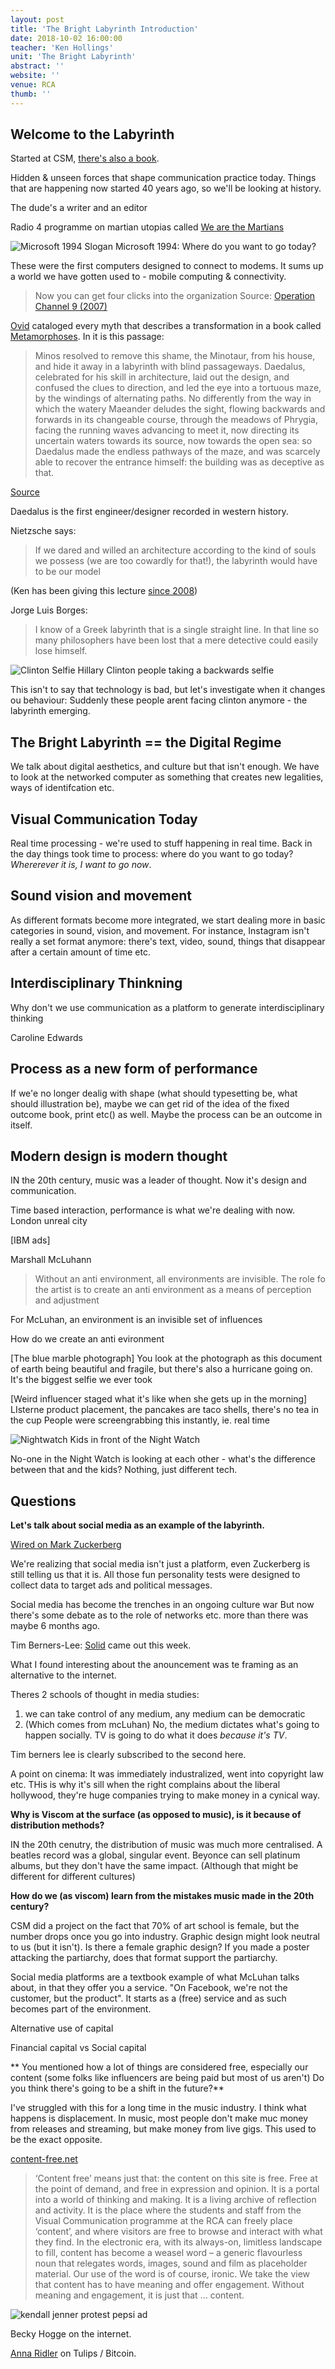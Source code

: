 ```yaml
---
layout: post
title: 'The Bright Labyrinth Introduction'
date: 2018-10-02 16:00:00
teacher: 'Ken Hollings'
unit: 'The Bright Labyrinth'
abstract: ''
website: ''
venue: RCA
thumb: ''
---
```


## Welcome to the Labyrinth

Started at CSM, [there's also a book](http://strangeattractor.co.uk/shoppe/the-bright-labyrinth/).

Hidden & unseen forces that shape communication practice today. Things that are happening now started 40 years ago, so we'll be looking at history.

The dude's a writer and an editor

Radio 4 programme on martian utopias called [We are the Martians](https://www.bbc.co.uk/programmes/b08gxndh)

![Microsoft 1994 Slogan](/assets/notes/Microsoft_-_Where_do_you_want_to_go_today.png)
Microsoft 1994: Where do you want to go today?

These were the first computers designed to connect to modems. It sums up a world we have gotten used to - mobile computing & connectivity.

> Now you can get four clicks into the organization
> Source: [Operation Channel 9 (2007)](https://www.wired.com/2007/04/wired40-microsoft/)

[Ovid](https://en.wikipedia.org/wiki/Ovid) cataloged every myth that describes a transformation in a book called [Metamorphoses](https://en.wikipedia.org/wiki/Metamorphoses). In it is this passage:

> Minos resolved to remove this shame, the Minotaur, from his house, and hide it away in a labyrinth with blind passageways. Daedalus, celebrated for his skill in architecture, laid out the design, and confused the clues to direction, and led the eye into a tortuous maze, by the windings of alternating paths. No differently from the way in which the watery Maeander deludes the sight, flowing backwards and forwards in its changeable course, through the meadows of Phrygia, facing the running waves advancing to meet it, now directing its uncertain waters towards its source, now towards the open sea: so Daedalus made the endless pathways of the maze, and was scarcely able to recover the entrance himself: the building was as deceptive as that.

[Source](https://www.gleeditions.com/metamorphoses/students/pages.asp?pg=179)

Daedalus is the first engineer/designer recorded in western history.

Nietzsche says:

> If we dared and willed an architecture according to the kind of souls we possess (we are too cowardly for that!), the labyrinth would have to be our model

(Ken has been giving this lecture [since 2008](http://kenhollings.blogspot.com/2008/10/lecture-one-welcome-to-labyrinth.html))

Jorge Luis Borges:

> I know of a Greek labyrinth that is a single straight line. In that line so many philosophers have been lost that a mere detective could easily lose himself.

![Clinton Selfie](/assets/notes/clinton-selfie.jpg)
Hillary Clinton people taking a backwards selfie

This isn't to say that technology is bad, but let's investigate when it changes ou behaviour: Suddenly these people arent facing clinton anymore - the labyrinth emerging.

## The Bright Labyrinth == the Digital Regime

We talk about digital aesthetics, and culture but that isn't enough. We have to look at the networked computer as something that creates new legalities, ways of identifcation etc.

## Visual Communication Today

Real time processing - we're used to stuff happening in real time. Back in the day things took time to process: where do you want to go today? _Whererever it is, I want to go now_.

## Sound vision and movement

As different formats become more integrated, we start dealing more in basic categories in sound, vision, and movement. For instance, Instagram isn't really a set format anymore: there's text, video, sound, things that disappear after a certain amount of time etc.

## Interdisciplinary Thinkning

Why don't we use communication as a platform to generate interdisciplinary thinking

Caroline Edwards

## Process as a new form of performance

If we'e no longer dealig with shape (what should typesetting be, what should illustration be), maybe we can get rid of the idea of the fixed outcome book, print etc() as well. Maybe the process can be an outcome in itself.

## Modern design is modern thought

IN the 20th century, music was a leader of thought. Now it's design and communication.

Time based interaction, performance is what we're dealing with now.
London unreal city

[IBM ads]

Marshall McLuhann

> Without an anti environment, all environments are invisible. The role fo the artist is to create an anti environment as a means of perception and adjustment

For McLuhan, an environment is an invisible set of influences

How do we create an anti evironment

[The blue marble photograph]
You look at the photograph as this document of earth being beautiful and fragile, but there's also a hurricane going on. It's the biggest selfie we ever took

[Weird influencer staged what it's like when she gets up in the morning]
LIsterne product placement, the pancakes are taco shells, there's no tea in the cup
People were screengrabbing this instantly, ie. real time

![Nightwatch](/assets/notes/nightwatch.jpg)
Kids in front of the Night Watch

No-one in the Night Watch is looking at each other - what's the difference between that and the kids? Nothing, just different tech.

## Questions

**Let's talk about social media as an example of the labyrinth.**

[Wired on Mark Zuckerberg](https://www.wired.com/story/inside-facebook-mark-zuckerberg-2-years-of-hell/)

We're realizing that social media isn't just a platform, even Zuckerberg is still telling us that it is. All those fun personality tests were designed to collect data to target ads and political messages.

Social media has become the trenches in an ongoing culture war But now there's some debate as to the role of networks etc. more than there was maybe 6 months ago.

Tim Berners-Lee: [Solid](https://solid.mit.edu/) came out this week.

What I found interesting about the anouncement was te framing as an alternative to the internet.

Theres 2 schools of thought in media studies:

1. we can take control of any medium, any medium can be democratic
2. (Which comes from mcLuhan) No, the medium dictates what's going to happen socially. TV is going to do what it does _because it's TV_.

Tim berners lee is clearly subscribed to the second here.

A point on cinema: It was immediately industralized, went into copyright law etc. THis is why it's sill when the right complains about the liberal hollywood, they're huge companies trying to make money in a cynical way.

**Why is Viscom at the surface (as opposed to music), is it because of distribution methods?**

IN the 20th cenutry, the distribution of music was much more centralised. A beatles record was a global, singular event. Beyonce can sell platinum albums, but they don't have the same impact. (Although that might be different for different cultures)

**How do we (as viscom) learn from the mistakes music made in the 20th century?**

CSM did a project on the fact that 70% of art school is female, but the number drops once you go into industry. Graphic design might look neutral to us (but it isn't). Is there a female graphic design? If you made a poster attacking the partiarchy, does that format support the partiarchy.

Social media platforms are a textbook example of what McLuhan talks about, in that they offer you a service. "On Facebook, we're not the customer, but the product". It starts as a (free) service and as such becomes part of the environment.

Alternative use of capital

Financial capital vs Social capital

** You mentioned how a lot of things are considered free, especially our content (some folks like influencers are being paid but most of us aren't) Do you think there's going to be a shift in the future?**

I've struggled with this for a long time in the music industry. I think what happens is displacement. In music, most people don't make muc money from releases and streaming, but make money from live gigs. This used to be the exact opposite.

[content-free.net](http://content-free.net/)

> ‘Content free’ means just that: the content on this site is free. Free at the point of demand, and free in expression and opinion. It is a portal into a world of thinking and making. It is a living archive of reflection and activity. It is the place where the students and staff from the Visual Communication programme at the RCA can freely place ‘content’, and where visitors are free to browse and interact with what they find. In the electronic era, with its always-on, limitless landscape to fill, content has become a weasel word – a generic flavourless noun that relegates words, images, sound and film as placeholder material. Our use of the word is of course, ironic. We take the view that content has to have meaning and offer engagement. Without meaning and engagement, it is just that … content.

![kendall jenner protest pepsi ad](/assets/notes/jenner-pepsi.webp)

Becky Hogge on the internet.

[Anna Ridler](http://annaridler.com/) on Tulips / Bitcoin.
